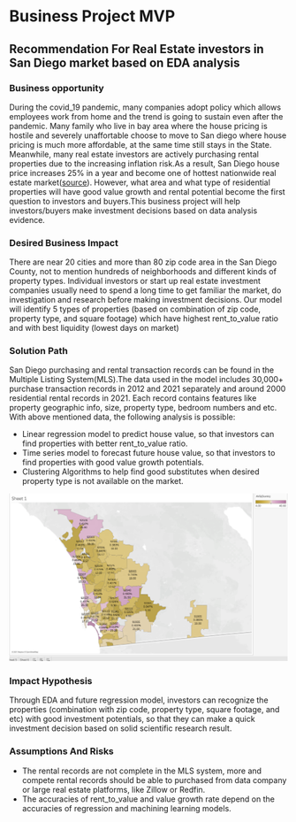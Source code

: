# Business Project MVP

## Recommendation For Real Estate investors in San Diego market based on EDA analysis

### Business opportunity
During the covid_19 pandemic, many companies adopt policy which allows employees work from home and the trend is going to sustain even after the pandemic. Many family who live in bay area where the house pricing is hostile and severely unaffortable choose to move to San diego where house pricing is much more affordable, at the same time still stays in the State. Meanwhile, many real estate investors are actively purchasing rental properties due to the increasing inflation risk.As a result, San Diego house price increases 25% in a year and become one of hottest nationwide real estate market([source](https://www.sandiegouniontribune.com/business/real-estate/story/2021-07-27/san-diego-home-prices-now-up-25-in-a-year)).
However, what area and what type of residential properties will have  good value growth and rental potential become the first question to investors and buyers.This business project will help investors/buyers make investment decisions based on data analysis evidence.

### Desired Business Impact
There are near 20 cities and more than 80 zip code area in the San Diego County, not to mention hundreds of neighborhoods and different kinds of property types. Individual investors or start up real estate investment companies usually need to spend a long time to get familiar the market, do investigation and research before making investment decisions. Our model will identify 5 types of properties (based on combination of zip code, property type, and square footage) which have highest rent_to_value ratio and with best liquidity (lowest days on market)

### Solution Path
San Diego purchasing and rental transaction records can be found in the Multiple Listing System(MLS).The data used in the model includes 30,000+ purchase transaction records  in 2012 and 2021 separately and around 2000 residential rental records in 2021. Each record contains features like property geographic info, size, property type, bedroom numbers and etc. With above mentioned data, the following analysis is possible:
- Linear regression model to predict house value, so that investors can find properties with better rent_to_value ratio.
- Time series model to forecast future house value, so that investors to find properties with good value growth potentials.
- Clustering Algorithms to help find good substitutes when desired property type is not available on the market.



<img src="https://github.com/PurpleGrace/Metis-Business-Module-Project/blob/main/MVP1.png" alt="DOML and rent_to_value based on zipcod">


### Impact Hypothesis
Through EDA and future regression model, investors can recognize the properties (combination with zip code, property type, square footage, and etc) with good investment potentials, so that they can make a quick investment decision based on solid scientific research result.


### Assumptions And Risks
- The rental records are not complete in the MLS system, more and compete rental records should be able to purchased from data company or large real estate platforms, like Zillow or Redfin.
- The accuracies of rent_to_value and value growth rate depend on the accuracies of regression and machining learning models.
